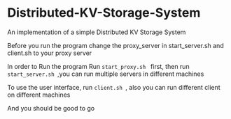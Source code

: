 # Distributed-KV-Storage-System
An implementation of a simple Distributed KV Storage System

Before you run the program change the proxy_server in start_server.sh and client.sh to your proxy server

In order to Run the program
Run 
```start_proxy.sh ``` first,
then run ```start_server.sh ```,you can run multiple servers in different machines

To use the user interface, run
```client.sh ```, also you can run different client on different machines

And you should be good to go
